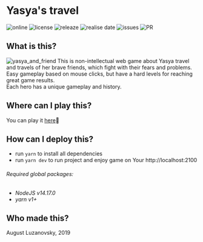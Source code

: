 # Yasya's travel

![online](https://img.shields.io/website?url=https://bringmetheaugust.github.io/projects/yasya) ![license](https://img.shields.io/github/license/bringmetheaugust/Yasya_and_friends) ![releaze](https://img.shields.io/github/v/release/bringmetheaugust/Yasya_and_friends) ![realise date](https://img.shields.io/github/release-date/bringmetheaugust/Yasya_and_friends) ![issues](https://img.shields.io/github/issues-raw/bringmetheaugust/Yasya_and_friends) ![PR](https://img.shields.io/github/issues-pr-raw/bringmetheaugust/Yasya_and_friends)

## What is this?

![yasya_and_friend](./README_icon.png)
This is non-intellectual web game about Yasya travel and travels of her brave friends, which
fight with their fears and problems.   
Easy gameplay based on mouse clicks, but have a hard levels for reaching great game results.   
Each hero has a unique gameplay and history.   

## Where can I play this?

You can play it [here](https://bringmetheaugust.github.io/projects/yasya)🦸

## How can I deploy this?

 * run `yarn` to install all dependencies
 * run `yarn dev` to run project and enjoy game on Your http://localhost:2100

###### Required global packages:

 * *NodeJS v14.17.0*
 * *yarn v1+*

## Who made this?

August Luzanovsky, 2019
